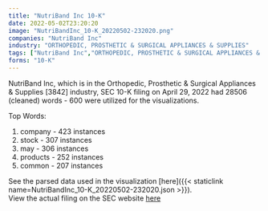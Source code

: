 ```yaml
---
title: "NutriBand Inc 10-K"
date: 2022-05-02T23:20:20
image: "NutriBandInc_10-K_20220502-232020.png"
companies: "NutriBand Inc"
industry: "ORTHOPEDIC, PROSTHETIC & SURGICAL APPLIANCES & SUPPLIES"
tags: ["NutriBand Inc","ORTHOPEDIC, PROSTHETIC & SURGICAL APPLIANCES & SUPPLIES","04-29-2022","10-K"]
forms: "10-K"
---
```

NutriBand Inc, which is in the Orthopedic, Prosthetic & Surgical Appliances & Supplies [3842] industry, SEC 10-K filing on April 29, 2022 had 28506 (cleaned) words - 600 were utilized for the visualizations.

Top Words:
1. company - 423 instances
2. stock - 307 instances
3. may - 306 instances
4. products - 252 instances
5. common - 207 instances


See the parsed data used in the visualization [here]({{< staticlink name=NutriBandInc_10-K_20220502-232020.json >}}).  
View the actual filing on the SEC website [here](https://www.sec.gov/Archives/edgar/data/1676047/0001213900-22-022425.txt)